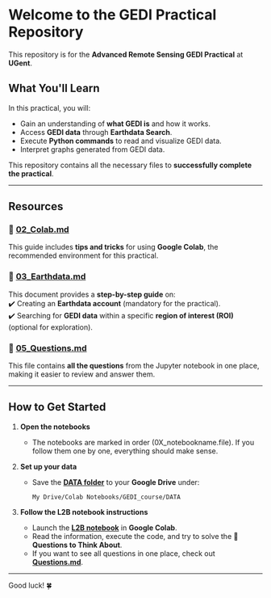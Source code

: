# Welcome to the GEDI Practical Repository  

This repository is for the **Advanced Remote Sensing GEDI Practical** at **UGent**.  

## What You'll Learn  

In this practical, you will:  
- Gain an understanding of **what GEDI is** and how it works.  
- Access **GEDI data** through **Earthdata Search**.  
- Execute **Python commands** to read and visualize GEDI data.  
- Interpret graphs generated from GEDI data.  

This repository contains all the necessary files to **successfully complete the practical**.  

---

## Resources  
### 📌 [02_Colab.md](https://github.com/gdeslo/GEDI_course/blob/main/02_Colab.md)  
This guide includes **tips and tricks** for using **Google Colab**, the recommended environment for this practical.  


### 📌 [03_Earthdata.md](https://github.com/gdeslo/GEDI_course/blob/main/03_Earthdata.md)  
This document provides a **step-by-step guide** on:  
✔️ Creating an **Earthdata account** (mandatory for the practical).  
✔️ Searching for **GEDI data** within a specific **region of interest (ROI)** (optional for exploration).  


### 📌 [05_Questions.md](https://github.com/gdeslo/GEDI_course/blob/main/05_Questions.md)  
This file contains **all the questions** from the Jupyter notebook in one place, making it easier to review and answer them.  

---

## How to Get Started  

1. **Open the notebooks**  
   - The notebooks are marked in order (0X_notebookname.file). If you follow them one by one, everything should make sense.

2. **Set up your data**  
   - Save the **[DATA folder](https://github.com/gdeslo/GEDI_course/tree/main/DATA)** to your **Google Drive** under:  
     ```
     My Drive/Colab Notebooks/GEDI_course/DATA
     ```

3. **Follow the L2B notebook instructions**  
   - Launch the **[L2B notebook](https://github.com/gdeslo/GEDI_course/blob/main/04_GEDI_L2B_notebook.ipynb)** in **Google Colab**.  
   - Read the information, execute the code, and try to solve the **🧐 Questions to Think About**.  
   - If you want to see all questions in one place, check out **[Questions.md](https://github.com/gdeslo/GEDI_course/blob/main/05_Questions.md)**.  

---

Good luck! 🍀  

